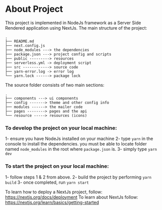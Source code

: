 # About Project

This project is implemented in NodeJs framework as a Server Side Rendered application using NextJs.
The main structure of the project:

```
.
├── README.md
├── next.config.js
├── node_modules ---> the dependencies
├── package.json ---> project config and scripts
├── public ---------> resources
├── serverless.yml -> deployment script
├── src ------------> source code
├── yarn-error.log -> error log
└── yarn.lock ------> package lock
```
The source folder consists of two main sections:
```
.
├── components ---> ui components
├── config -------> theme and other config info
├── modules ------> the mailer code
├── pages --------> pages and the api
└── resource -----> resources (icons)
```

### To develop the project on your local machine:

1- ensure you have NodeJs installed on your machine
2- type `yarn` in the console to install the dependencies. you must be able to locate folder named `node_modules` in the root where `package.json` is.
3- simply type `yarn dev`

### To start the project on your local machine:

1- follow steps 1 & 2 from above.
2- build the project by performing `yarn build`
3- once completed, run `yarn start`

To learn how to deploy a NextJs project, follow: https://nextjs.org/docs/deployment
To learn about NextJs follow: https://nextjs.org/learn/basics/getting-started